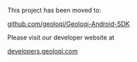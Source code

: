 This project has been moved to:

[github.com/geoloqi/Geoloqi-Android-SDK](https://github.com/geoloqi/Geoloqi-Android-SDK)

Please visit our developer website at

[developers.geoloqi.com](https://developers.geoloqi.com/)

